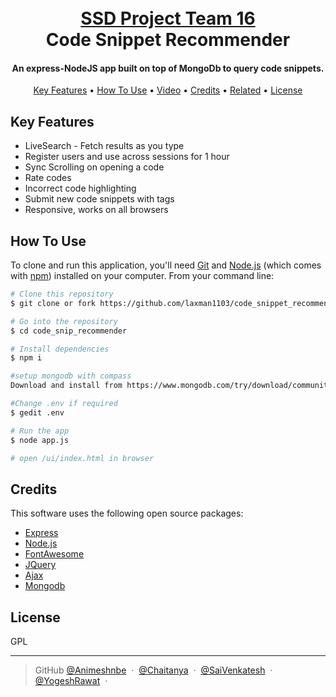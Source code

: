 
<h1 align="center">
  <br>
  <a href="https://github.com/laxman1103/code_snippet_recommender">SSD Project Team 16</a>
  <br>
  Code Snippet Recommender
  <br>
</h1>

<h4 align="center">An express-NodeJS app built on top of MongoDb to query code snippets.</h4>

<p align="center">
  <a href="#key-features">Key Features</a> •
  <a href="#how-to-use">How To Use</a> •
  <a href="#demo-video">Video</a> •
  <a href="#credits">Credits</a> •
  <a href="#related">Related</a> •
  <a href="#license">License</a>
</p>

## Key Features

* LiveSearch - Fetch results as you type
* Register users and use across sessions for 1 hour
* Sync Scrolling on opening a code
* Rate codes 
* Incorrect code highlighting
* Submit new code snippets with tags
* Responsive, works on all browsers

## How To Use

To clone and run this application, you'll need [Git](https://git-scm.com) and [Node.js](https://nodejs.org/en/download/) (which comes with [npm](http://npmjs.com)) installed on your computer. From your command line:

```bash
# Clone this repository
$ git clone or fork https://github.com/laxman1103/code_snippet_recommender

# Go into the repository
$ cd code_snip_recommender

# Install dependencies
$ npm i

#setup mongodb with compass
Download and install from https://www.mongodb.com/try/download/community

#Change .env if required
$ gedit .env

# Run the app
$ node app.js

# open /ui/index.html in browser
```

## Credits

This software uses the following open source packages:

- [Express](http://expressjs.com/)
- [Node.js](https://nodejs.org/)
- [FontAwesome](https://fontawesome.com/icons/)
- [JQuery](https://jquery.com/)
- [Ajax](https://developer.mozilla.org/en-US/docs/Web/Guide/AJAX)
- [Mongodb](https://www.mongodb.com/)


## License

GPL

---

> GitHub [@Animeshnbe](https://github.com/Animeshnbe) &nbsp;&middot;&nbsp;
[@Chaitanya](https://github.com/chaitanya-dama) &nbsp;&middot;&nbsp;
[@SaiVenkatesh](https://github.com/venkatesh2128) &nbsp;&middot;&nbsp;
[@YogeshRawat](https://github.com/yrawatyt) &nbsp;&middot;&nbsp;
